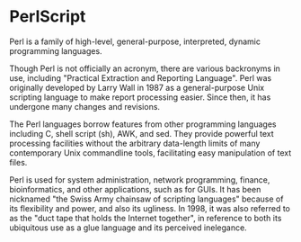 # PerlScript

Perl is a family of high-level, general-purpose, interpreted, dynamic programming languages.

Though Perl is not officially an acronym, there are various backronyms in use, including "Practical Extraction and Reporting Language". Perl was originally developed by Larry Wall in 1987 as a general-purpose Unix scripting language to make report processing easier. Since then, it has undergone many changes and revisions.

The Perl languages borrow features from other programming languages including C, shell script (sh), AWK, and sed. They provide powerful text processing facilities without the arbitrary data-length limits of many contemporary Unix commandline tools, facilitating easy manipulation of text files.

Perl is used for system administration, network programming, finance, bioinformatics, and other applications, such as for GUIs. It has been nicknamed "the Swiss Army chainsaw of scripting languages" because of its flexibility and power, and also its ugliness. In 1998, it was also referred to as the "duct tape that holds the Internet together", in reference to both its ubiquitous use as a glue language and its perceived inelegance.
